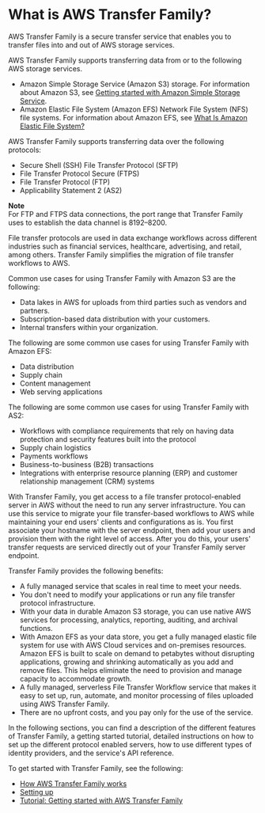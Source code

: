 # What is AWS Transfer Family?<a name="what-is-aws-transfer-family"></a>

AWS Transfer Family is a secure transfer service that enables you to transfer files into and out of AWS storage services\. 

AWS Transfer Family supports transferring data from or to the following AWS storage services\. 
+ Amazon Simple Storage Service \(Amazon S3\) storage\. For information about Amazon S3, see [Getting started with Amazon Simple Storage Service](https://docs.aws.amazon.com/AmazonS3/latest/gsg/GetStartedWithS3.html)\.
+ Amazon Elastic File System \(Amazon EFS\) Network File System \(NFS\) file systems\. For information about Amazon EFS, see [What Is Amazon Elastic File System?](https://docs.aws.amazon.com/efs/latest/ug/whatisefs.html)

AWS Transfer Family supports transferring data over the following protocols:
+ Secure Shell \(SSH\) File Transfer Protocol \(SFTP\)
+ File Transfer Protocol Secure \(FTPS\)
+ File Transfer Protocol \(FTP\)
+ Applicability Statement 2 \(AS2\)

**Note**  
 For FTP and FTPS data connections, the port range that Transfer Family uses to establish the data channel is 8192–8200\. 

File transfer protocols are used in data exchange workflows across different industries such as financial services, healthcare, advertising, and retail, among others\. Transfer Family simplifies the migration of file transfer workflows to AWS\.

Common use cases for using Transfer Family with Amazon S3 are the following:
+ Data lakes in AWS for uploads from third parties such as vendors and partners\.
+ Subscription\-based data distribution with your customers\.
+ Internal transfers within your organization\.

The following are some common use cases for using Transfer Family with Amazon EFS:
+ Data distribution
+ Supply chain
+ Content management
+ Web serving applications

The following are some common use cases for using Transfer Family with AS2: 
+ Workflows with compliance requirements that rely on having data protection and security features built into the protocol
+ Supply chain logistics
+ Payments workflows
+ Business\-to\-business \(B2B\) transactions
+ Integrations with enterprise resource planning \(ERP\) and customer relationship management \(CRM\) systems

With Transfer Family, you get access to a file transfer protocol\-enabled server in AWS without the need to run any server infrastructure\. You can use this service to migrate your file transfer\-based workflows to AWS while maintaining your end users' clients and configurations as is\. You first associate your hostname with the server endpoint, then add your users and provision them with the right level of access\. After you do this, your users' transfer requests are serviced directly out of your Transfer Family server endpoint\.

Transfer Family provides the following benefits:
+ A fully managed service that scales in real time to meet your needs\.
+ You don't need to modify your applications or run any file transfer protocol infrastructure\.
+ With your data in durable Amazon S3 storage, you can use native AWS services for processing, analytics, reporting, auditing, and archival functions\.
+ With Amazon EFS as your data store, you get a fully managed elastic file system for use with AWS Cloud services and on\-premises resources\. Amazon EFS is built to scale on demand to petabytes without disrupting applications, growing and shrinking automatically as you add and remove files\. This helps eliminate the need to provision and manage capacity to accommodate growth\.
+ A fully managed, serverless File Transfer Workflow service that makes it easy to set up, run, automate, and monitor processing of files uploaded using AWS Transfer Family\.
+ There are no upfront costs, and you pay only for the use of the service\.

In the following sections, you can find a description of the different features of Transfer Family, a getting started tutorial, detailed instructions on how to set up the different protocol enabled servers, how to use different types of identity providers, and the service's API reference\.

To get started with Transfer Family, see the following:
+ [How AWS Transfer Family works](how-aws-transfer-works.md)
+ [Setting up](setting-up.md)
+ [Tutorial: Getting started with AWS Transfer Family](getting-started.md)